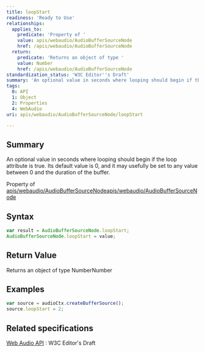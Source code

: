 ```yaml
---
title: loopStart
readiness: 'Ready to Use'
relationships:
  applies_to:
    predicate: 'Property of '
    value: apis/webaudio/AudioBufferSourceNode
    href: /apis/webaudio/AudioBufferSourceNode
  return:
    predicate: 'Returns an object of type '
    value: Number
    href: /apis/webaudio/AudioBufferSourceNode
standardization_status: 'W3C Editor''s Draft'
summary: 'An optional value in seconds where looping should begin if the loop attribute is true. Its default value is 0, and it may usefully be set to any value between 0 and the duration of the buffer.'
tags:
  0: API
  1: Object
  2: Properties
  4: WebAudio
uri: apis/webaudio/AudioBufferSourceNode/loopStart

---
```

## <span>Summary</span>

An optional value in seconds where looping should begin if the loop attribute is true. Its default value is 0, and it may usefully be set to any value between 0 and the duration of the buffer.

Property of [apis/webaudio/AudioBufferSourceNode](/apis/webaudio/AudioBufferSourceNode)[apis/webaudio/AudioBufferSourceNode](/apis/webaudio/AudioBufferSourceNode)

## <span>Syntax</span>

``` js
var result = AudioBufferSourceNode.loopStart;
AudioBufferSourceNode.loopStart = value;
```

## <span>Return Value</span>

Returns an object of type NumberNumber

## <span>Examples</span>

``` js
var source = audioCtx.createBufferSource();
source.loopStart = 2;
```

## <span>Related specifications</span>

[Web Audio API](http://webaudio.github.io/web-audio-api/)
:   W3C Editor's Draft
